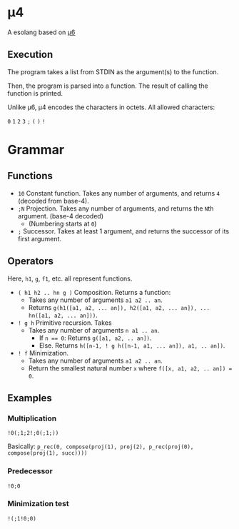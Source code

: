 # μ4
A esolang based on [μ6](https://github.com/bforte/mu6/)

## Execution
The program takes a list from STDIN as the argument(s) to the function.

Then, the program is parsed into a function. The result of calling the function is printed.

Unlike μ6, μ4 encodes the characters in octets. All allowed characters:

`0` `1` `2` `3` `;` `(` `)` `!`

# Grammar
## Functions
* `10` Constant function. Takes any number of arguments, and returns `4` (decoded from base-4).
* `;N` Projection. Takes any number of arguments, and returns the `N`th argument. (base-4 decoded)
  * (Numbering starts at `0`)
* `;` Successor. Takes at least 1 argument, and returns the successor of its first argument.
## Operators
Here, `h1`, `g`, `f1`, etc. all represent functions.
* `( h1 h2 .. hn g )` Composition. Returns a function:
  * Takes any number of arguments `a1 a2 .. an`.
  * Returns `g(h1([a1, a2, ... an]), h2([a1, a2, ... an]), ... hn([a1, a2, ... an]))`. 
* `! g h` Primitive recursion. Takes
  * Takes any number of arguments `n a1 .. an`.
    * If `n == 0`: Returns `g([a1, a2, .. an])`.
    * Else. Returns `h([n-1, ! g h([n-1, a1, ... an]), a1, .. an])`.
* `! f` Minimization.
  * Takes any number of arguments `a1 a2 .. an`.
  * Return the smallest natural number `x` where `f([x, a1, a2, .. an]) = 0`.

## Examples
### Multiplication
```
!0(;1;2!;0(;1;))
```

Basically:
`p_rec(0, compose(proj(1), proj(2), p_rec(proj(0), compose(proj(1), succ))))`

### Predecessor
```
!0;0
```

### Minimization test
```
!(;1!0;0)
```
